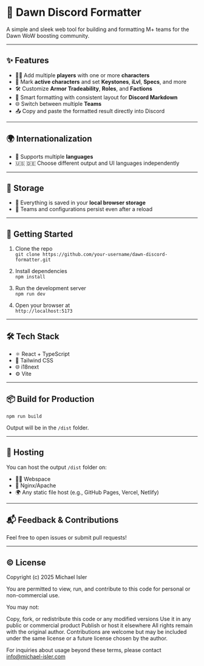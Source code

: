 # 🌅 Dawn Discord Formatter

A simple and sleek web tool for building and formatting M+ teams for the Dawn WoW boosting community.

---

## ✨ Features

- 🧙‍♂️ Add multiple **players** with one or more **characters**
- 📌 Mark **active characters** and set **Keystones**, **iLvl**, **Specs**, and more
- 🛠️ Customize **Armor Tradeability**, **Roles**, and **Factions**
- 🧠 Smart formatting with consistent layout for **Discord Markdown**
- 🌐 Switch between multiple **Teams**
- 📤 Copy and paste the formatted result directly into Discord

---

## 🌍 Internationalization

- 🔁 Supports multiple **languages**
- 🇺🇸 🇩🇪 Choose different output and UI languages independently

---

## 💾 Storage

- 🧠 Everything is saved in your **local browser storage**
- 🔄 Teams and configurations persist even after a reload

---

## 🚀 Getting Started

1. Clone the repo  
   `git clone https://github.com/your-username/dawn-discord-formatter.git`

2. Install dependencies  
   `npm install`

3. Run the development server  
   `npm run dev`

4. Open your browser at  
   `http://localhost:5173`

---

## 🛠 Tech Stack

- ⚛️ React + TypeScript
- 💨 Tailwind CSS
- 🌐 i18next
- ⚙️ Vite

---

## 📦 Build for Production

```
npm run build
```

Output will be in the `/dist` folder.

---

## 📁 Hosting

You can host the output `/dist` folder on:
- 🧑‍💻 Webspace
- 🔧 Nginx/Apache
- 🌍 Any static file host (e.g., GitHub Pages, Vercel, Netlify)

---

## 📬 Feedback & Contributions

Feel free to open issues or submit pull requests!

---

## ©️ License

Copyright (c) 2025 Michael Isler

You are permitted to view, run, and contribute to this code for personal or non-commercial use.

You may not:

Copy, fork, or redistribute this code or any modified versions
Use it in any public or commercial product
Publish or host it elsewhere
All rights remain with the original author. Contributions are welcome but may be included under the same license or a future license chosen by the author.

For inquiries about usage beyond these terms, please contact info@michael-isler.com
